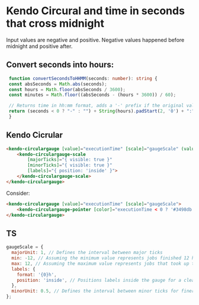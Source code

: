 # Kendo Circural and time in seconds that cross midnight

Input values are negative and positive. Negative values happened before midnight and positive after.

## Convert seconds into hours:

   ```typescript
    function convertSecondsToHHMM(seconds: number): string {
    const absSeconds = Math.abs(seconds);
    const hours = Math.floor(absSeconds / 3600);
    const minutes = Math.floor((absSeconds - (hours * 3600)) / 60);

    // Returns time in hh:mm format, adds a '-' prefix if the original value was negative
    return (seconds < 0 ? "-" : "") + String(hours).padStart(2, '0') + ":" + String(minutes).padStart(2, '0');
    }
   ```

## Kendo Cicrular

```html
<kendo-circulargauge [value]="executionTime" [scale]="gaugeScale" (valueChange)="onValueChange($event)">
    <kendo-circulargauge-scale
        [majorTicks]="{ visible: true }"
        [minorTicks]="{ visible: true }"
        [labels]="{ position: 'inside' }">
    </kendo-circulargauge-scale>
</kendo-circulargauge>
```

Consider:

```html
<kendo-circulargauge [value]="executionTime" [scale]="gaugeScale">
    <kendo-circulargauge-pointer [color]="executionTime < 0 ? '#3498db' : '#e74c3c'"></kendo-circulargauge-pointer>
</kendo-circulargauge>
```

## TS

```javascript
gaugeScale = {
  majorUnit: 1, // Defines the interval between major ticks
  min: -12, // Assuming the minimum value represents jobs finished 12 hours early
  max: 12, // Assuming the maximum value represents jobs that took up to 12 hours longer
  labels: {
    format: '{0}h',
    position: 'inside', // Positions labels inside the gauge for a cleaner look
  },
  minorUnit: 0.5, // Defines the interval between minor ticks for finer granularity
};
```

